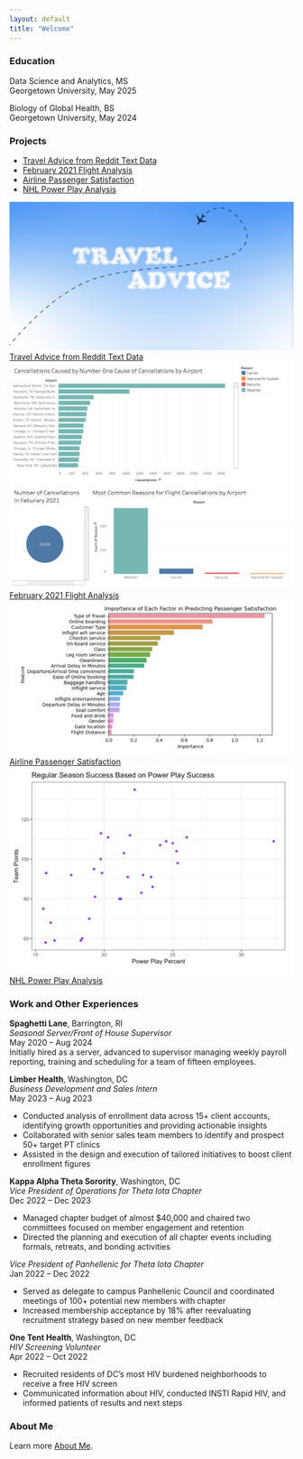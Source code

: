 ```yaml
---
layout: default
title: "Welcome"
---
```

### Education
Data Science and Analytics, MS <br>
Georgetown University, May 2025

Biology of Global Health, BS <br>
Georgetown University, May 2024

### Projects

- [Travel Advice from Reddit Text Data](projects/project1.md)
- [February 2021 Flight Analysis](projects/project2.md)
- [Airline Passenger Satisfaction](projects/project3.md)
- [NHL Power Play Analysis](projects/project4.md)

<div class="project-grid">
  <a href="projects/project1.md" class="project-card">
    <img src="assets/project1-image.png" alt="Travel Advice from Reddit Text Data">
    <div class="project-title">Travel Advice from Reddit Text Data</div>
  </a>
  <a href="projects/project2.md" class="project-card">
    <img src="assets/project2-image.png" alt="February 2021 Flight Analysis">
    <div class="project-title">February 2021 Flight Analysis</div>
  </a>
  <a href="projects/project3.md" class="project-card">
    <img src="assets/project3-image.png" alt="Airline Passenger Satisfaction">
    <div class="project-title">Airline Passenger Satisfaction</div>
  </a>
  <a href="projects/project4.md" class="project-card">
    <img src="assets/project4-image.png" alt="NHL Power Play Analysis">
    <div class="project-title">NHL Power Play Analysis</div>
  </a>
</div>

### Work and Other Experiences

**Spaghetti Lane**, Barrington, RI <br>
*Seasonal Server/Front of House Supervisor*  <br>
May 2020 – Aug 2024 <br>
Initially hired as a server, advanced to supervisor managing weekly payroll reporting, training and scheduling for a team of fifteen employees. <br>

**Limber Health**, Washington, DC <br>
*Business Development and Sales Intern* <br>
May 2023 – Aug 2023 <br>
* Conducted analysis of enrollment data across 15+ client accounts, identifying growth opportunities and providing actionable insights
* Collaborated with senior sales team members to identify and prospect 50+ target PT clinics
* Assisted in the design and execution of tailored initiatives to boost client enrollment figures <br>

**Kappa Alpha Theta Sorority**, Washington, DC <br>
*Vice President of Operations for Theta Iota Chapter* <br>
Dec 2022 – Dec 2023 <br>
* Managed chapter budget of almost $40,000 and chaired two committees focused on member engagement and retention
* Directed the planning and execution of all chapter events including formals, retreats, and bonding activities <br>


*Vice President of Panhellenic for Theta Iota Chapter* <br>
Jan 2022 – Dec 2022 <br>
* Served as delegate to campus Panhellenic Council and coordinated meetings of 100+ potential new members with chapter
* Increased membership acceptance by 18% after reevaluating recruitment strategy based on new member feedback <br>

**One Tent Health**, Washington, DC<br>
*HIV Screening Volunteer* <br>
Apr 2022 – Oct 2022 <br>
* Recruited residents of DC’s most HIV burdened neighborhoods to receive a free HIV screen
* Communicated information about HIV, conducted INSTI Rapid HIV, and  informed patients of results and next steps <br>

### About Me
Learn more [About Me](about.md).

